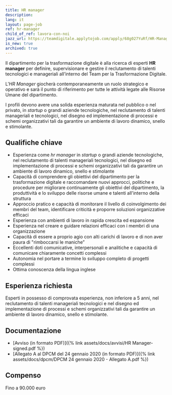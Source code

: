 ```yaml
---
title: HR manager
description:
lang: it
layout: page-job
ref: hr-manager
child_of_ref: lavora-con-noi
jazz_url: https://teamdigitale.applytojob.com/apply/68g027YuRf/HR-Manager.html
is_new: true
archived: true
---
```


Il dipartimento per la trasformazione digitale è alla ricerca di
esperti **HR manager** per definire, supervisionare e gestire il
reclutamento di talenti tecnologici e manageriali all’interno del Team
per la Trasformazione Digitale.

L’*HR Manager* giocherà contemporaneamente un ruolo strategico e
operativo e sarà il punto di riferimento per tutte le attività legate
alle Risorse Umane del dipartimento.

I profili devono avere una solida esperienza maturata nel pubblico o nel
privato, in *startup* o grandi aziende tecnologiche, nel reclutamento di
talenti manageriali e tecnologici, nel disegno ed implementazione di
processi e schemi organizzativi tali da garantire un ambiente di lavoro
dinamico, snello e stimolante.

## Qualifiche chiave

-   Esperienza come *hr manager* in *startup* o grandi aziende
    tecnologiche, nel reclutamento di talenti manageriali tecnologici,
    nel disegno ed implementazione di processi e schemi organizzativi
    tali da garantire un ambiente di lavoro dinamico, snello e
    stimolante
-   Capacità di comprendere gli obiettivi del dipartimento per la
    trasformazione digitale e raccomandare nuovi approcci, politiche e
    procedure per migliorare continuamente gli obiettivi del
    dipartimento, la produttività e lo sviluppo delle risorse umane e
    talenti all'interno della struttura
-   Approccio pratico e capacità di monitorare il livello di
    coinvolgimento dei membri del team, identificare criticità e
    proporre soluzioni organizzative efficaci
-   Esperienza con ambienti di lavoro in rapida crescita ed espansione
-   Esperienza nel creare e guidare relazioni efficaci con i membri di
    una organizzazione
-   Capacità di essere a proprio agio con alti carichi di lavoro e di
    non aver paura di "rimboccarsi le maniche”
-   Eccellenti doti comunicative, interpersonali e analitiche e capacità
    di comunicare chiaramente concetti complessi
-   Autonomia nel portare a termine lo sviluppo completo di progetti
    complessi
-   Ottima conoscenza della lingua inglese

## Esperienza richiesta

Esperti in possesso di comprovata esperienza, non inferiore a 5 anni, nel reclutamento di
talenti manageriali tecnologici e nel disegno ed implementazione di processi e schemi
organizzativi tali da garantire un ambiente di lavoro dinamico, snello e stimolante.

## Documentazione

- [Avviso (in formato PDF)]({% link assets/docs/avvisi/HR Manager-signed.pdf %})
- [Allegato A al DPCM del 24 gennaio 2020 (in formato PDF)]({% link assets/docs/dpcm/DPCM 24 gennaio 2020 - Allegato A.pdf %})

## Compenso

Fino a 90.000 euro

